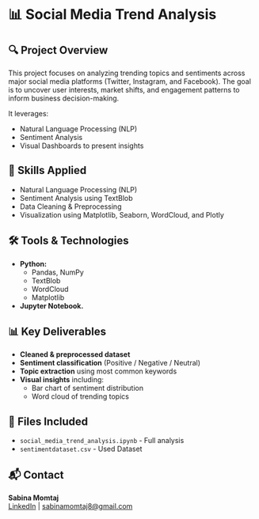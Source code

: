 # 📊 Social Media Trend Analysis

## 🔍 Project Overview

This project focuses on analyzing trending topics and sentiments across major social media platforms (Twitter, Instagram, and Facebook). The goal is to uncover user interests, market shifts, and engagement patterns to inform business decision-making.

It leverages:

* Natural Language Processing (NLP)
* Sentiment Analysis
* Visual Dashboards to present insights

## 🧠 Skills Applied

- Natural Language Processing (NLP)
- Sentiment Analysis using TextBlob
- Data Cleaning & Preprocessing
- Visualization using Matplotlib, Seaborn, WordCloud, and Plotly

## 🛠 Tools & Technologies

* **Python:**
    * Pandas, NumPy
    * TextBlob
    * WordCloud
    * Matplotlib
* **Jupyter Notebook.**

## 📊 Key Deliverables

- **Cleaned & preprocessed dataset**
- **Sentiment classification** (Positive / Negative / Neutral)
- **Topic extraction** using most common keywords
- **Visual insights** including:
  - Bar chart of sentiment distribution
  - Word cloud of trending topics
 
## 📁 Files Included

- `social_media_trend_analysis.ipynb` - Full analysis
- `sentimentdataset.csv` - Used Dataset

## 📬 Contact

**Sabina Momtaj**  
[LinkedIn](linkedin.com/in/sabina-momtaj) | sabinamomtaj8@gmail.com
